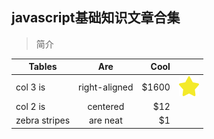 ## javascript基础知识文章合集

> 简介

| Tables        | Are           | Cool  |        |
| ------------- |:-------------:| -----:| ------:|
| col 3 is      | right-aligned | $1600 |![](./img/javascript/star-active.png)        |
| col 2 is      | centered      |   $12 |        |
| zebra stripes | are neat      |    $1 |        |
